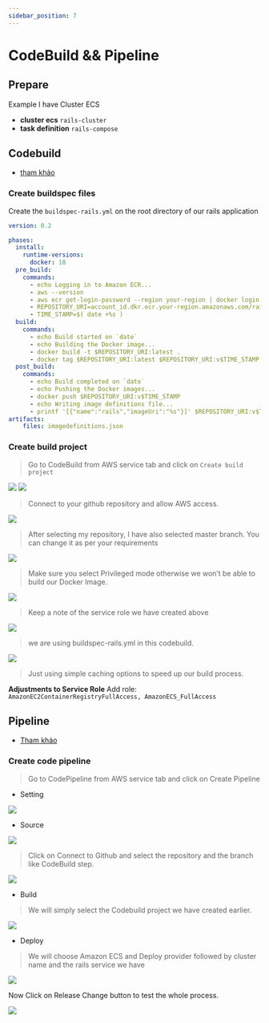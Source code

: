 ```yaml
---
sidebar_position: 7
---
```

# CodeBuild && Pipeline
## Prepare
Example I have Cluster ECS
- **cluster ecs**     `rails-cluster`
- **task definition** `rails-compose`

## Codebuild
- [tham khảo](https://salzam.com/create-codedeploy-for-rails-and-sidekiq-task-definition/)
### Create buildspec files
Create the `buildspec-rails.yml` on the root directory of our rails application

```yml
version: 0.2

phases:
  install:
    runtime-versions:
      docker: 18
  pre_build:
    commands:
      - echo Logging in to Amazon ECR...
      - aws --version
      - aws ecr get-login-password --region your-region | docker login --username AWS --password-stdin account_id.dkr.ecr.your-region.amazonaws.com
      - REPOSITORY_URI=account_id.dkr.ecr.your-region.amazonaws.com/rails_app
      - TIME_STAMP=$( date +%s )
  build:
    commands:
      - echo Build started on `date`
      - echo Building the Docker image...
      - docker build -t $REPOSITORY_URI:latest .
      - docker tag $REPOSITORY_URI:latest $REPOSITORY_URI:v$TIME_STAMP
  post_build:
    commands:
      - echo Build completed on `date`
      - echo Pushing the Docker images...
      - docker push $REPOSITORY_URI:v$TIME_STAMP
      - echo Writing image definitions file...
      - printf '[{"name":"rails","imageUri":"%s"}]' $REPOSITORY_URI:v$TIME_STAMP > imagedefinitions.json
artifacts:
    files: imagedefinitions.json
```

### Create build project
> Go to CodeBuild from AWS service tab and click on `Create build project`

![](https://s3-ap-southeast-2.amazonaws.com/sal-blog/wp-content/uploads/2020/01/03215742/005-8-1024x605.png)
![](https://s3-ap-southeast-2.amazonaws.com/sal-blog/wp-content/uploads/2020/01/03215802/006-6-1024x649.png)

> Connect to your github repository and allow AWS access.

![](https://s3-ap-southeast-2.amazonaws.com/sal-blog/wp-content/uploads/2020/01/03215834/007-5-1024x822.png)

> After selecting my repository, I have also selected master branch. You can change it as per your requirements

![](https://s3-ap-southeast-2.amazonaws.com/sal-blog/wp-content/uploads/2020/01/03215855/009-4-1024x938.png)

> Make sure you select Privileged mode otherwise we won’t be able to build our Docker Image.

![](https://s3-ap-southeast-2.amazonaws.com/sal-blog/wp-content/uploads/2020/01/03215953/010-4-1024x343.png)

> Keep a note of the service role we have created above

![](https://s3-ap-southeast-2.amazonaws.com/sal-blog/wp-content/uploads/2020/01/03225813/buildspec-rails-1024x451.png)

> we are using buildspec-rails.yml in this codebuild.

![](https://s3-ap-southeast-2.amazonaws.com/sal-blog/wp-content/uploads/2020/01/03220026/012-2-1024x845.png)

> Just using simple caching options to speed up our build process.

**Adjustments to Service Role**
Add role: `AmazonEC2ContainerRegistryFullAccess, AmazonECS_FullAccess`

## Pipeline
- [Tham khảo](https://salzam.com/create-codepipeline-for-rails-project/)
### Create code pipeline
> Go to CodePipeline from AWS service tab and click on Create Pipeline

- Setting

![](https://s3-ap-southeast-2.amazonaws.com/sal-blog/wp-content/uploads/2020/01/03220825/017-1-1024x541.png)

- Source

![](https://s3-ap-southeast-2.amazonaws.com/sal-blog/wp-content/uploads/2020/01/03220853/019-1024x560.png)

> Click on Connect to Github and select the repository and the branch like CodeBuild step.

![](https://s3-ap-southeast-2.amazonaws.com/sal-blog/wp-content/uploads/2020/01/03220905/020-1024x986.png)

- Build

> We will simply select the Codebuild project we have created earlier.

![](https://s3-ap-southeast-2.amazonaws.com/sal-blog/wp-content/uploads/2020/01/03220916/021-1024x626.png)

- Deploy

> We will choose Amazon ECS and Deploy provider followed by cluster name and the rails service we have

![](https://s3-ap-southeast-2.amazonaws.com/sal-blog/wp-content/uploads/2020/01/03220928/022-1024x696.png)

Now Click on Release Change button to test the whole process.

![](https://s3-ap-southeast-2.amazonaws.com/sal-blog/wp-content/uploads/2020/01/04025930/sweet-726x1024.png)
